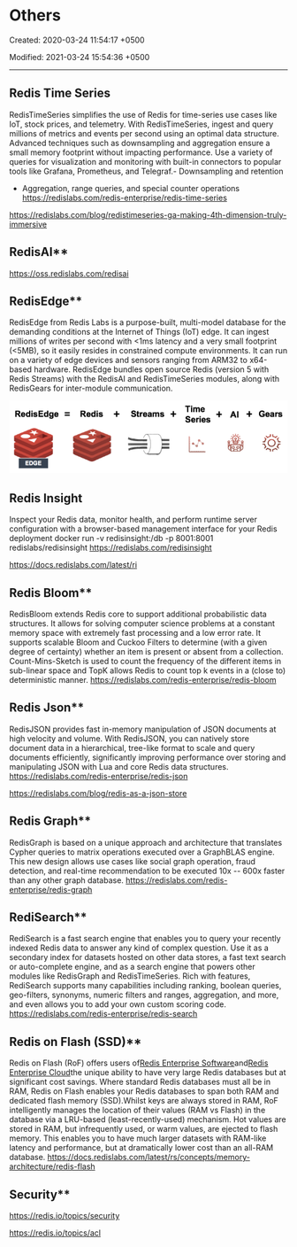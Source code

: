 # Others

Created: 2020-03-24 11:54:17 +0500

Modified: 2021-03-24 15:54:36 +0500

---

## Redis Time Series

RedisTimeSeries simplifies the use of Redis for time-series use cases like IoT, stock prices, and telemetry.
With RedisTimeSeries, ingest and query millions of metrics and events per second using an optimal data structure. Advanced techniques such as downsampling and aggregation ensure a small memory footprint without impacting performance. Use a variety of queries for visualization and monitoring with built-in connectors to popular tools like Grafana, Prometheus, and Telegraf.-   Downsampling and retention
-   Aggregation, range queries, and special counter operations
<https://redislabs.com/redis-enterprise/redis-time-series>

<https://redislabs.com/blog/redistimeseries-ga-making-4th-dimension-truly-immersive>

## RedisAI**

<https://oss.redislabs.com/redisai>

## RedisEdge**

RedisEdge from Redis Labs is a purpose-built, multi-model database for the demanding conditions at the Internet of Things (IoT) edge. It can ingest millions of writes per second with <1ms latency and a very small footprint (<5MB), so it easily resides in constrained compute environments. It can run on a variety of edge devices and sensors ranging from ARM32 to x64-based hardware. RedisEdge bundles open source Redis (version 5 with Redis Streams) with the RedisAI and RedisTimeSeries modules, along with RedisGears for inter-module communication.

![image](media/Redis_Others-image1.png)
## Redis Insight

Inspect your Redis data, monitor health, and perform runtime server configuration with a browser-based management interface for your Redis deployment
docker run -v redisinsight:/db -p 8001:8001 redislabs/redisinsight
<https://redislabs.com/redisinsight>

<https://docs.redislabs.com/latest/ri>

## Redis Bloom**

RedisBloom extends Redis core to support additional probabilistic data structures. It allows for solving computer science problems at a constant memory space with extremely fast processing and a low error rate. It supports scalable Bloom and Cuckoo Filters to determine (with a given degree of certainty) whether an item is present or absent from a collection. Count-Mins-Sketch is used to count the frequency of the different items in sub-linear space and TopK allows Redis to count top k events in a (close to) deterministic manner.
<https://redislabs.com/redis-enterprise/redis-bloom>

## Redis Json**

RedisJSON provides fast in-memory manipulation of JSON documents at high velocity and volume. With RedisJSON, you can natively store document data in a hierarchical, tree-like format to scale and query documents efficiently, significantly improving performance over storing and manipulating JSON with Lua and core Redis data structures.
<https://redislabs.com/redis-enterprise/redis-json>

<https://redislabs.com/blog/redis-as-a-json-store>

## Redis Graph**

RedisGraph is based on a unique approach and architecture that translates Cypher queries to matrix operations executed over a GraphBLAS engine. This new design allows use cases like social graph operation, fraud detection, and real-time recommendation to be executed 10x -- 600x faster than any other graph database.
<https://redislabs.com/redis-enterprise/redis-graph>

## RediSearch**

RediSearch is a fast search engine that enables you to query your recently indexed Redis data to answer any kind of complex question. Use it as a secondary index for datasets hosted on other data stores, a fast text search or auto-complete engine, and as a search engine that powers other modules like RedisGraph and RedisTimeSeries.
Rich with features, RediSearch supports many capabilities including ranking, boolean queries, geo-filters, synonyms, numeric filters and ranges, aggregation, and more, and even allows you to add your own custom scoring code.
<https://redislabs.com/redis-enterprise/redis-search>

## Redis on Flash (SSD)**

Redis on Flash (RoF) offers users of[Redis Enterprise Software](https://docs.redislabs.com/latest/rs/)and[Redis Enterprise Cloud](https://redislabs.com/redis-enterprise-cloud/)the unique ability to have very large Redis databases but at significant cost savings. Where standard Redis databases must all be in RAM, Redis on Flash enables your Redis databases to span both RAM and dedicated flash memory (SSD).Whilst keys are always stored in RAM, RoF intelligently manages the location of their values (RAM vs Flash) in the database via a LRU-based (least-recently-used) mechanism. Hot values are stored in RAM, but infrequently used, or warm values, are ejected to flash memory. This enables you to have much larger datasets with RAM-like latency and performance, but at dramatically lower cost than an all-RAM database.
<https://docs.redislabs.com/latest/rs/concepts/memory-architecture/redis-flash>

## Security**

<https://redis.io/topics/security>

<https://redis.io/topics/acl>

